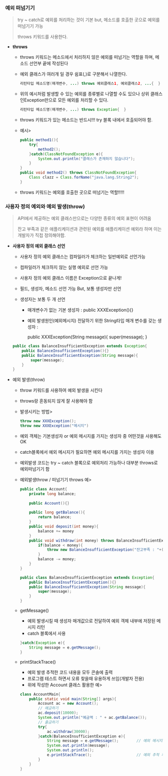 ### 예외 떠넘기기

> try ~ catch로 예외를 처리하는 것이 기본 but, 메소드를 호출한 곳으로 예외를 떠넘기기 가능
>
> throws 키워드를 사용한다.

- **throws**

  - throws 키워드는 메소드에서 처리하지 않은 예외를 떠넘기는 역할을 하며, 메소드 선언부 끝에 작성된다

  - 예외 클래스가 여러개 일 경우 쉼표(,)로 구분해서 나열한다.

    ```java
    리턴타입 메소드명(매개변수, ...) throws 예외클래스1, 예외클래스2, ...{  }
    ```

  - 위의 예시처럼 발생할 수 있는 예외를 종류별로 나열할 수도 있으나 상위 클래스인Exception만으로 모든 예외를 처리할 수 있다.

    ```java
    리턴타입 메소드명(매개변수, ...) throws Exception{  }
    ```

  - throws 키워드가 있는 메소드는 반드시!!! try 블록 내에서 호출되어야 함.

  - 예시>

    ```java
    public method1(){
        try{
            method2();
        }catch(ClassNotFoundException e){
            System.out.println("클래스가 존재하지 않습니다");
        }
    }
    public void method2() throws ClassNotFoundException{
        Class clazz = Class.forName("java.lang.String2");
    }
    ```

  - throws 키워드는 예외를 호출한 곳으로 떠넘기는 역할!!!!!

### 사용자 정의 예외와 예외 발생(throw)

> API에서 제공하는 예외 클래스만으로는 다양한 종류의 예외 표현이 어려움
>
> 잔고 부족과 같은 애플리케이션과 관련된 예외를 애플리케이션 예외라 하며 이는 개발자가 직접 정의해야함.

- **사용자 정의 예외 클래스 선언**

  - 사용자 정의 예외 클래스는 컴파일러가 체크하는 일반예외로 선언가능

  - 컴파일러가 체크하지 않는 실행 예외로 선언 가능

  - 사용자 정의 예외 클래스 이름은 Exception으로 끝나게!

  - 필드, 생성자, 메소드 선언 가능 But, 보통 생성자만 선언

  - 생성자는 보통 두 개 선언

    - 매개변수가 없는 기본 생성자 : public XXXException(){}

    - 예외 발생원인(예외메시지) 전달하기 위한 String타입 매개 변수를 갖는 생성자 : 

      public XXXException(String message){ super(message); }

  ```java
  public class BalanceInsufficientException extends Exception{
      public BalanceInsufficientException(){}
      public BalanceInsufficientException(String message){
          super(message);
      }
  }
  ```

  

- 예외 발생(throw)

  - throw 키워드를 사용하여 예외 발생을 시킨다

  - throws랑 혼동되지 않게 잘 사용해야 함

  - 발생시키는 방법>

    ```java
    throw new XXXException();
    throw new XXXException("메시지")
    ```

  - 예외 객체는 기본생성자 or 예외 메시지를 가지는 생성자 중 어떤것을 사용해도 OK

  - catch블록에서 예외 메시지가 필요하면 예외 메시지를 가지는 생성자 이용

  - 예외발생 코드는 try ~ catch 블록으로 예외처리 가능하나 대부분 throws로 예외떠넘기기 함

  - 예외발생throw / 떠넘기기 throws 예>

    ```java
    public class Account{
        private long balance;
        
        public Account(){}
        
        public long getBalance(){
            return balance;
        }
        public void deposit(int money){
            balance += money
        }
        public void withdraw(int money) throws BalanceInsufficientExceptoin{
            if(balance < money){
                throw new BalanceInsufficientException("잔고부족 : "+(money-balance)+"모자람");
            }
            balance -= money;
        }
    }
    ```

    ```java
    public class BalanceInsufficientException extends Exception{
        public BalanceInsufficientException(){}
        public BalanceInsufficientException(String message){
            super(message);
        }
    }
    ```

  - getMessage()

    - 예외 발생시킬 때 생성자 매개값으로 전달하여 예외 객체 내부에 저장된 메시지 리턴
    - catch 블록에서 사용

    ```java
    }catch(Exception e){
        String message = e.getMessage();
    }
    ```

  - printStackTrace()

    - 예외 발생 추적한 코드 내용을 모두 콘솔에 출력
    - 프로그램 테스트 하면서 오류 찾을때 유용하게 쓰임(개발자 전용)
    - 위에 작성한 Account 클래스 활용한 예>

    ```java
    class AccountMain{
        public static void main(String[] args){
            Account ac = new Account();
            // 예금하기
            ac.deposit(10000);
            System.out.println("예금액 : " + ac.getBalance());
            // 출금하기
            try{
                ac.withdraw(30000);
            }catch(BalanceInsufficientException e){
                String message = e.getMessage();		// 예외 메시지 얻기
                System.out.println(message);
                System.out.println();
                e.printStackTrace();					// 예외 추적 후 출력
            }
        }
    }
    ```

    